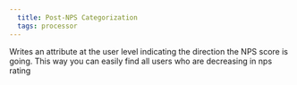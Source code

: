 ```yaml
---
  title: Post-NPS Categorization
  tags: processor
---
```




Writes an attribute at the user level indicating the direction the NPS score is going. This way you can easily find all users who are decreasing in nps rating

